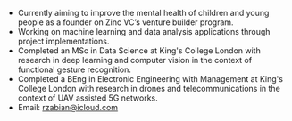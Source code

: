 - Currently aiming to improve the mental health of children and young people as a founder on Zinc VC’s venture builder program.
- Working on machine learning and data analysis applications through project implementations.
- Completed an MSc in Data Science at King's College London with research in deep learning and computer vision in the context of functional gesture recognition. 
- Completed a BEng in Electronic Engineering with Management at King's College London with research in drones and telecommunications in the context of UAV assisted 5G networks.
- Email: rzabian@icloud.com

<!---
Rakan-z/Rakan-z is a ✨ special ✨ repository because its `README.md` (this file) appears on your GitHub profile.
You can click the Preview link to take a look at your changes.
--->
